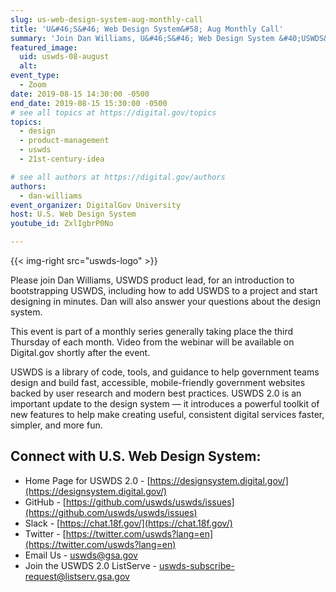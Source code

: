 ```yaml
---
slug: us-web-design-system-aug-monthly-call
title: 'U&#46;S&#46; Web Design System&#58; Aug Monthly Call'
summary: 'Join Dan Williams, U&#46;S&#46; Web Design System &#40;USWDS&#41; product lead, as he walks through the design system and answers your questions&#46; This month we’ll take a look at bootstrapping USWDS, including how to add USWDS to a project and start designing in minutes&#46;'
featured_image:
  uid: uswds-08-august
  alt:
event_type:
  - Zoom
date: 2019-08-15 14:30:00 -0500
end_date: 2019-08-15 15:30:00 -0500
# see all topics at https://digital.gov/topics
topics:
  - design
  - product-management
  - uswds
  - 21st-century-idea

# see all authors at https://digital.gov/authors
authors:
  - dan-williams
event_organizer: DigitalGov University
host: U.S. Web Design System
youtube_id: ZxlIgbrP0No

---
```


{{< img-right src="uswds-logo" >}}

Please join Dan Williams, USWDS product lead, for an introduction to bootstrapping USWDS, including how to add USWDS to a project and start designing in minutes. Dan will also answer your questions about the design system.

This event is part of a monthly series generally taking place the third Thursday of each month. Video from the webinar will be available on Digital.gov shortly after the event.

USWDS is a library of code, tools, and guidance to help government teams design and build fast, accessible, mobile-friendly government websites backed by user research and modern best practices. USWDS 2.0 is an important update to the design system — it introduces a powerful toolkit of new features to help make creating useful, consistent digital services faster, simpler, and more fun.

## Connect with U.S. Web Design System:

- Home Page for USWDS 2.0 - [https://designsystem.digital.gov/](https://designsystem.digital.gov/)
- GitHub - [https://github.com/uswds/uswds/issues](https://github.com/uswds/uswds/issues)
- Slack - [https://chat.18f.gov/](https://chat.18f.gov/)
- Twitter - [https://twitter.com/uswds?lang=en](https://twitter.com/uswds?lang=en)
- Email Us - [uswds@gsa.gov](mailto:uswds@gsa.gov?subject=Aug%20Monthly%20Call)
- Join the USWDS 2.0 ListServe - [uswds-subscribe-request@listserv.gsa.gov](mailto:uswds-subscribe-request@listserv.gsa.gov)
